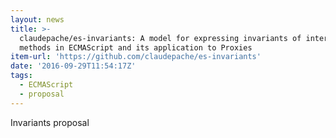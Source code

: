 ```yaml
---
layout: news
title: >-
  claudepache/es-invariants: A model for expressing invariants of internal
  methods in ECMAScript and its application to Proxies
item-url: 'https://github.com/claudepache/es-invariants'
date: '2016-09-29T11:54:17Z'
tags:
  - ECMAScript
  - proposal
---
```

Invariants proposal
